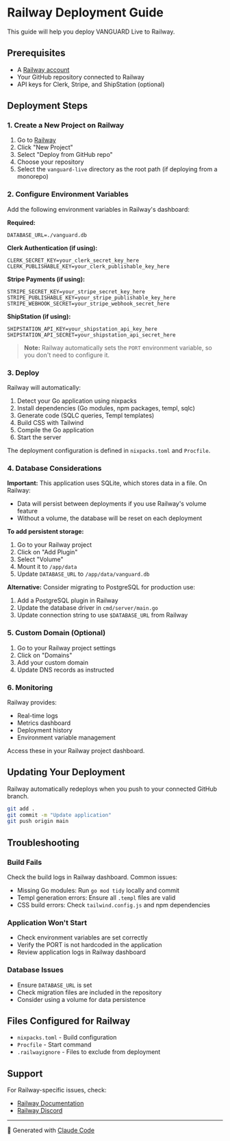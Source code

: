 # Railway Deployment Guide

This guide will help you deploy VANGUARD Live to Railway.

## Prerequisites

- A [Railway account](https://railway.app/)
- Your GitHub repository connected to Railway
- API keys for Clerk, Stripe, and ShipStation (optional)

## Deployment Steps

### 1. Create a New Project on Railway

1. Go to [Railway](https://railway.app/)
2. Click "New Project"
3. Select "Deploy from GitHub repo"
4. Choose your repository
5. Select the `vanguard-live` directory as the root path (if deploying from a monorepo)

### 2. Configure Environment Variables

Add the following environment variables in Railway's dashboard:

**Required:**
```
DATABASE_URL=./vanguard.db
```

**Clerk Authentication (if using):**
```
CLERK_SECRET_KEY=your_clerk_secret_key_here
CLERK_PUBLISHABLE_KEY=your_clerk_publishable_key_here
```

**Stripe Payments (if using):**
```
STRIPE_SECRET_KEY=your_stripe_secret_key_here
STRIPE_PUBLISHABLE_KEY=your_stripe_publishable_key_here
STRIPE_WEBHOOK_SECRET=your_stripe_webhook_secret_here
```

**ShipStation (if using):**
```
SHIPSTATION_API_KEY=your_shipstation_api_key_here
SHIPSTATION_API_SECRET=your_shipstation_api_secret_here
```

> **Note:** Railway automatically sets the `PORT` environment variable, so you don't need to configure it.

### 3. Deploy

Railway will automatically:
1. Detect your Go application using nixpacks
2. Install dependencies (Go modules, npm packages, templ, sqlc)
3. Generate code (SQLC queries, Templ templates)
4. Build CSS with Tailwind
5. Compile the Go application
6. Start the server

The deployment configuration is defined in `nixpacks.toml` and `Procfile`.

### 4. Database Considerations

**Important:** This application uses SQLite, which stores data in a file. On Railway:

- Data will persist between deployments if you use Railway's volume feature
- Without a volume, the database will be reset on each deployment

**To add persistent storage:**
1. Go to your Railway project
2. Click on "Add Plugin"
3. Select "Volume"
4. Mount it to `/app/data`
5. Update `DATABASE_URL` to `/app/data/vanguard.db`

**Alternative:** Consider migrating to PostgreSQL for production use:
1. Add a PostgreSQL plugin in Railway
2. Update the database driver in `cmd/server/main.go`
3. Update connection string to use `$DATABASE_URL` from Railway

### 5. Custom Domain (Optional)

1. Go to your Railway project settings
2. Click on "Domains"
3. Add your custom domain
4. Update DNS records as instructed

### 6. Monitoring

Railway provides:
- Real-time logs
- Metrics dashboard
- Deployment history
- Environment variable management

Access these in your Railway project dashboard.

## Updating Your Deployment

Railway automatically redeploys when you push to your connected GitHub branch.

```bash
git add .
git commit -m "Update application"
git push origin main
```

## Troubleshooting

### Build Fails

Check the build logs in Railway dashboard. Common issues:
- Missing Go modules: Run `go mod tidy` locally and commit
- Templ generation errors: Ensure all `.templ` files are valid
- CSS build errors: Check `tailwind.config.js` and npm dependencies

### Application Won't Start

- Check environment variables are set correctly
- Verify the PORT is not hardcoded in the application
- Review application logs in Railway dashboard

### Database Issues

- Ensure `DATABASE_URL` is set
- Check migration files are included in the repository
- Consider using a volume for data persistence

## Files Configured for Railway

- `nixpacks.toml` - Build configuration
- `Procfile` - Start command
- `.railwayignore` - Files to exclude from deployment

## Support

For Railway-specific issues, check:
- [Railway Documentation](https://docs.railway.app/)
- [Railway Discord](https://discord.gg/railway)

---

🤖 Generated with [Claude Code](https://claude.com/claude-code)

